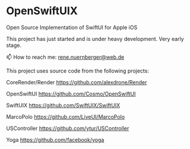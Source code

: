# OpenSwiftUIX
Open Source Implementation of SwiftUI for Apple iOS


This project has just started and is under heavy development. Very early stage.

📫 How to reach me: rene.nuernberger@web.de


This project uses source code from the following projects:



CoreRender/Render   https://github.com/alexdrone/Render

OpenSwiftUI         https://github.com/Cosmo/OpenSwiftUI

SwiftUIX            https://github.com/SwiftUIX/SwiftUIX

MarcoPolo           https://github.com/LiveUI/MarcoPolo

USController        https://github.com/ytur/USController

Yoga                https://github.com/facebook/yoga
